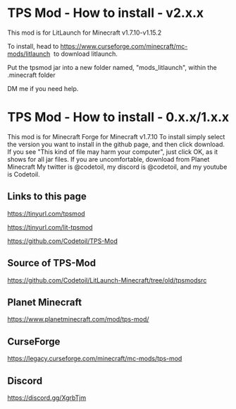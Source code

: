 # TPS Mod - How to install - v2.x.x
This mod is for LitLaunch for Minecraft v1.7.10-v1.15.2

To install, head to https://www.curseforge.com/minecraft/mc-mods/litlaunch  to download litlaunch.

Put the tpsmod jar into a new folder named, "mods_litlaunch", within the .minecraft folder

DM me if you need help.

# TPS Mod - How to install - 0.x.x/1.x.x
This mod is for Minecraft Forge for Minecraft v1.7.10
To install simply select the version you want to install in the github page, and then click download.
If you see "This kind of file may harm your computer", just click OK, as it shows for all jar files. If you are uncomfortable, download from Planet Minecraft
My twitter is @codetoil, my discord is @codetoil, and my youtube is Codetoil.

## Links to this page

https://tinyurl.com/tpsmod

https://tinyurl.com/lit-tpsmod

https://github.com/Codetoil/TPS-Mod

## Source of TPS-Mod
https://github.com/Codetoil/LitLaunch-Minecraft/tree/old/tpsmodsrc

## Planet Minecraft
https://www.planetminecraft.com/mod/tps-mod/

## CurseForge
https://legacy.curseforge.com/minecraft/mc-mods/tps-mod

## Discord
https://discord.gg/XgrbTjm

